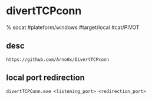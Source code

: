 # divertTCPconn

% socat
#plateform/windows  #target/local  #cat/PIVOT

## desc
```
https://github.com/Arno0x/DivertTCPconn
```

## local port redirection
```
divertTCPConn.exe <listening_port> <redirection_port>
```